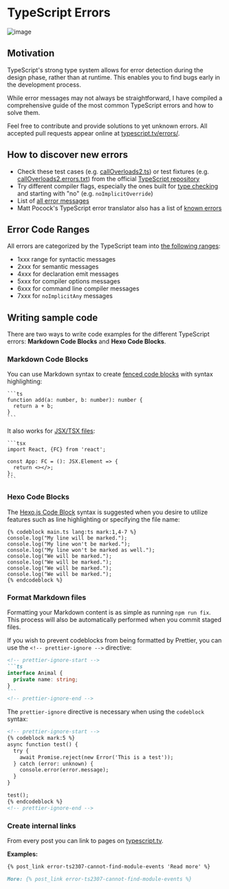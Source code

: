 # TypeScript Errors

![image](https://user-images.githubusercontent.com/469989/219819760-9a898309-4409-43a2-9351-f6fba31d4068.png)

## Motivation

TypeScript's strong type system allows for error detection during the design phase, rather than at runtime. This enables you to find bugs early in the development process.

While error messages may not always be straightforward, I have compiled a comprehensive guide of the most common TypeScript errors and how to solve them.

Feel free to contribute and provide solutions to yet unknown errors. All accepted pull requests appear online at [typescript.tv/errors/](https://typescript.tv/errors/).

## How to discover new errors

- Check these test cases (e.g. [callOverloads2.ts](https://github.com/microsoft/TypeScript/blob/main/tests/cases/compiler/callOverloads2.ts)) or test fixtures (e.g. [callOverloads2.errors.txt](https://github.com/microsoft/TypeScript/blob/main/tests/baselines/reference/callOverloads2.errors.txt)) from the official [TypeScript repository](https://github.com/microsoft/TypeScript)
- Try different compiler flags, especially the ones built for [type checking](https://www.typescriptlang.org/tsconfig#Type_Checking_6248) and starting with "no" (e.g. `noImplicitOverride`)
- List of [all error messages](https://github.com/microsoft/TypeScript/blob/main/src/compiler/diagnosticMessages.json)
- Matt Pocock's TypeScript error translator also has a list of [known errors](https://github.com/mattpocock/ts-error-translator/tree/main/packages/engine/errors)

## Error Code Ranges

All errors are categorized by the TypeScript team into [the following ranges](https://github.com/microsoft/TypeScript/wiki/Coding-guidelines#diagnostic-message-codes):

- 1xxx range for syntactic messages
- 2xxx for semantic messages
- 4xxx for declaration emit messages
- 5xxx for compiler options messages
- 6xxx for command line compiler messages
- 7xxx for `noImplicitAny` messages

## Writing sample code

There are two ways to write code examples for the different TypeScript errors: **Markdown Code Blocks** and **Hexo Code Blocks**.

### Markdown Code Blocks

You can use Markdown syntax to create [fenced code blocks](https://www.markdownguide.org/extended-syntax/#syntax-highlighting) with syntax highlighting:

````
```ts
function add(a: number, b: number): number {
  return a + b;
}
```
````

It also works for [JSX/TSX files](https://www.typescriptlang.org/docs/handbook/jsx.html):

````
```tsx
import React, {FC} from 'react';

const App: FC = (): JSX.Element => {
  return <></>;
};
```
````

### Hexo Code Blocks

The [Hexo.js Code Block](https://hexo.io/docs/tag-plugins.html#Code-Block) syntax is suggested when you desire to utilize features such as line highlighting or specifying the file name:

```
{% codeblock main.ts lang:ts mark:1,4-7 %}
console.log("My line will be marked.");
console.log("My line won't be marked.");
console.log("My line won't be marked as well.");
console.log("We will be marked.");
console.log("We will be marked.");
console.log("We will be marked.");
console.log("We will be marked.");
{% endcodeblock %}
```

### Format Markdown files

Formatting your Markdown content is as simple as running `npm run fix`. This process will also be automatically performed when you commit staged files.

If you wish to prevent codeblocks from being formatted by Prettier, you can use the `<!-- prettier-ignore -->` directive:

````md
<!-- prettier-ignore-start -->
```ts
interface Animal {
  private name: string;
}
```
<!-- prettier-ignore-end -->
````

The `prettier-ignore` directive is necessary when using the `codeblock` syntax:

```md
<!-- prettier-ignore-start -->
{% codeblock mark:5 %}
async function test() {
  try {
    await Promise.reject(new Error('This is a test'));
  } catch (error: unknown) {
    console.error(error.message);
  }
}

test();
{% endcodeblock %}
<!-- prettier-ignore-end -->
```

### Create internal links

From every post you can link to pages on [typescript.tv](https://typescript.tv/).

**Examples:**

```md
{% post_link error-ts2307-cannot-find-module-events 'Read more' %}
```

```md
More: {% post_link error-ts2307-cannot-find-module-events %}
```
